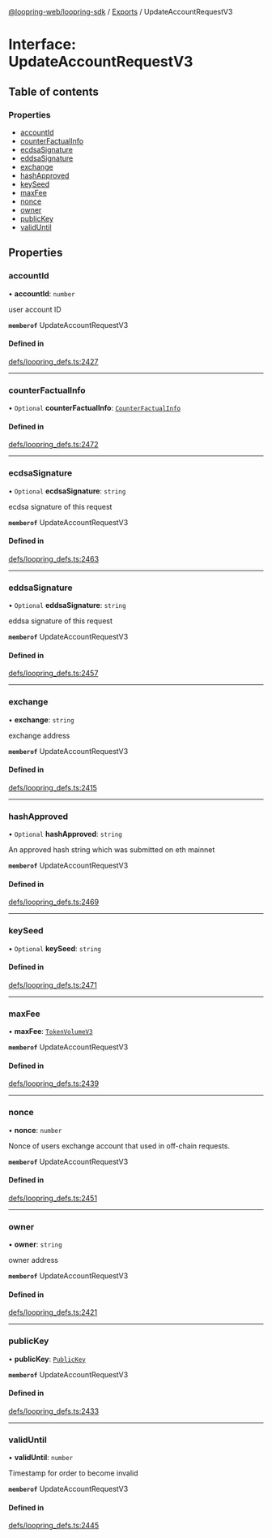 [@loopring-web/loopring-sdk](../README.md) / [Exports](../modules.md) / UpdateAccountRequestV3

# Interface: UpdateAccountRequestV3

## Table of contents

### Properties

- [accountId](UpdateAccountRequestV3.md#accountid)
- [counterFactualInfo](UpdateAccountRequestV3.md#counterfactualinfo)
- [ecdsaSignature](UpdateAccountRequestV3.md#ecdsasignature)
- [eddsaSignature](UpdateAccountRequestV3.md#eddsasignature)
- [exchange](UpdateAccountRequestV3.md#exchange)
- [hashApproved](UpdateAccountRequestV3.md#hashapproved)
- [keySeed](UpdateAccountRequestV3.md#keyseed)
- [maxFee](UpdateAccountRequestV3.md#maxfee)
- [nonce](UpdateAccountRequestV3.md#nonce)
- [owner](UpdateAccountRequestV3.md#owner)
- [publicKey](UpdateAccountRequestV3.md#publickey)
- [validUntil](UpdateAccountRequestV3.md#validuntil)

## Properties

### accountId

• **accountId**: `number`

user account ID

**`memberof`** UpdateAccountRequestV3

#### Defined in

[defs/loopring_defs.ts:2427](https://github.com/Loopring/loopring_sdk/blob/81e0b16/src/defs/loopring_defs.ts#L2427)

___

### counterFactualInfo

• `Optional` **counterFactualInfo**: [`CounterFactualInfo`](CounterFactualInfo.md)

#### Defined in

[defs/loopring_defs.ts:2472](https://github.com/Loopring/loopring_sdk/blob/81e0b16/src/defs/loopring_defs.ts#L2472)

___

### ecdsaSignature

• `Optional` **ecdsaSignature**: `string`

ecdsa signature of this request

**`memberof`** UpdateAccountRequestV3

#### Defined in

[defs/loopring_defs.ts:2463](https://github.com/Loopring/loopring_sdk/blob/81e0b16/src/defs/loopring_defs.ts#L2463)

___

### eddsaSignature

• `Optional` **eddsaSignature**: `string`

eddsa signature of this request

**`memberof`** UpdateAccountRequestV3

#### Defined in

[defs/loopring_defs.ts:2457](https://github.com/Loopring/loopring_sdk/blob/81e0b16/src/defs/loopring_defs.ts#L2457)

___

### exchange

• **exchange**: `string`

exchange address

**`memberof`** UpdateAccountRequestV3

#### Defined in

[defs/loopring_defs.ts:2415](https://github.com/Loopring/loopring_sdk/blob/81e0b16/src/defs/loopring_defs.ts#L2415)

___

### hashApproved

• `Optional` **hashApproved**: `string`

An approved hash string which was submitted on eth mainnet

**`memberof`** UpdateAccountRequestV3

#### Defined in

[defs/loopring_defs.ts:2469](https://github.com/Loopring/loopring_sdk/blob/81e0b16/src/defs/loopring_defs.ts#L2469)

___

### keySeed

• `Optional` **keySeed**: `string`

#### Defined in

[defs/loopring_defs.ts:2471](https://github.com/Loopring/loopring_sdk/blob/81e0b16/src/defs/loopring_defs.ts#L2471)

___

### maxFee

• **maxFee**: [`TokenVolumeV3`](TokenVolumeV3.md)

**`memberof`** UpdateAccountRequestV3

#### Defined in

[defs/loopring_defs.ts:2439](https://github.com/Loopring/loopring_sdk/blob/81e0b16/src/defs/loopring_defs.ts#L2439)

___

### nonce

• **nonce**: `number`

Nonce of users exchange account that used in off-chain requests.

**`memberof`** UpdateAccountRequestV3

#### Defined in

[defs/loopring_defs.ts:2451](https://github.com/Loopring/loopring_sdk/blob/81e0b16/src/defs/loopring_defs.ts#L2451)

___

### owner

• **owner**: `string`

owner address

**`memberof`** UpdateAccountRequestV3

#### Defined in

[defs/loopring_defs.ts:2421](https://github.com/Loopring/loopring_sdk/blob/81e0b16/src/defs/loopring_defs.ts#L2421)

___

### publicKey

• **publicKey**: [`PublicKey`](PublicKey.md)

**`memberof`** UpdateAccountRequestV3

#### Defined in

[defs/loopring_defs.ts:2433](https://github.com/Loopring/loopring_sdk/blob/81e0b16/src/defs/loopring_defs.ts#L2433)

___

### validUntil

• **validUntil**: `number`

Timestamp for order to become invalid

**`memberof`** UpdateAccountRequestV3

#### Defined in

[defs/loopring_defs.ts:2445](https://github.com/Loopring/loopring_sdk/blob/81e0b16/src/defs/loopring_defs.ts#L2445)
